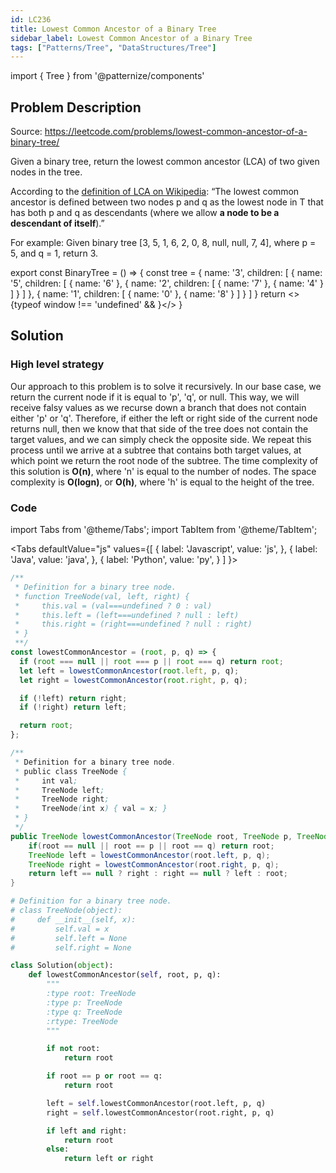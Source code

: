 ```yaml
---
id: LC236
title: Lowest Common Ancestor of a Binary Tree
sidebar_label: Lowest Common Ancestor of a Binary Tree
tags: ["Patterns/Tree", "DataStructures/Tree"]
---
```

import { Tree } from '@patternize/components'

## Problem Description

Source: https://leetcode.com/problems/lowest-common-ancestor-of-a-binary-tree/

Given a binary tree, return the lowest common ancestor (LCA) of two given nodes in the tree.

According to the <a href="https://en.wikipedia.org/wiki/Lowest_common_ancestor">definition of LCA on Wikipedia</a>: “The lowest common ancestor is defined between two nodes p and q as the lowest node in T that has both p and q as descendants (where we allow **a node to be a descendant of itself**).”

For example:
Given binary tree [3, 5, 1, 6, 2, 0, 8, null, null, 7, 4], where p = 5, and q = 1, return 3.

export const BinaryTree = () => {
    const tree = {
        name: '3',
        children: [
            {
                name: '5',
                children: [
                    {
                        name: '6'
                    },
                    {
                        name: '2',
                        children: [
                            {
                                name: '7'
                            },
                            {
                                name: '4'
                            }
                        ]
                    }
                ]
            },
            {
                name: '1',
                children: [
                    {
                        name: '0'
                    },
                    {
                        name: '8'
                    }
                ]
            }
        ]
    }
    return <>{typeof window !== 'undefined' &&  <Tree inputData={tree} maxHeight={250}/>}</>
}

<BinaryTree />


## Solution

### High level strategy

Our approach to this problem is to solve it recursively. In our base case, we return the current node if it is equal to 'p', 'q', or null. This way, we will receive falsy values as we recurse down a branch that does not contain either 'p' or 'q'. Therefore, if either the left or right side of the current node returns null, then we know that that side of the tree does not contain the target values, and we can simply check the opposite side. We repeat this process until we arrive at a subtree that contains both target values, at which point we return the root node of the subtree. The time complexity of this solution is **O(n)**, where 'n' is equal to the number of nodes. The space complexity is **O(logn)**, or **O(h)**, where 'h' is equal to the height of the tree.

### Code

import Tabs from '@theme/Tabs';
import TabItem from '@theme/TabItem';

<Tabs
defaultValue="js"
values={[
{ label: 'Javascript', value: 'js', },
{ label: 'Java', value: 'java', },
{ label: 'Python', value: 'py', }
]
}>
<TabItem value="js">

```javascript
/**
 * Definition for a binary tree node.
 * function TreeNode(val, left, right) {
 *     this.val = (val===undefined ? 0 : val)
 *     this.left = (left===undefined ? null : left)
 *     this.right = (right===undefined ? null : right)
 * }
 **/
const lowestCommonAncestor = (root, p, q) => {
  if (root === null || root === p || root === q) return root;
  let left = lowestCommonAncestor(root.left, p, q);
  let right = lowestCommonAncestor(root.right, p, q);

  if (!left) return right;
  if (!right) return left;

  return root;
};
```

</TabItem>
<TabItem value="java">

```java
/**
 * Definition for a binary tree node.
 * public class TreeNode {
 *     int val;
 *     TreeNode left;
 *     TreeNode right;
 *     TreeNode(int x) { val = x; }
 * }
 */
public TreeNode lowestCommonAncestor(TreeNode root, TreeNode p, TreeNode q) {
    if(root == null || root == p || root == q) return root;
    TreeNode left = lowestCommonAncestor(root.left, p, q);
    TreeNode right = lowestCommonAncestor(root.right, p, q);
    return left == null ? right : right == null ? left : root;
}
```

</TabItem>
<TabItem value="py">

```python
# Definition for a binary tree node.
# class TreeNode(object):
#     def __init__(self, x):
#         self.val = x
#         self.left = None
#         self.right = None

class Solution(object):
    def lowestCommonAncestor(self, root, p, q):
        """
        :type root: TreeNode
        :type p: TreeNode
        :type q: TreeNode
        :rtype: TreeNode
        """

        if not root:
            return root

        if root == p or root == q:
            return root

        left = self.lowestCommonAncestor(root.left, p, q)
        right = self.lowestCommonAncestor(root.right, p, q)

        if left and right:
            return root
        else:
            return left or right
```

</TabItem>
</Tabs>
